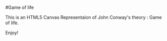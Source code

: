 #Game of life

This is an HTML5 Canvas Representaion of John Conway's theory : Game of life.

Enjoy!